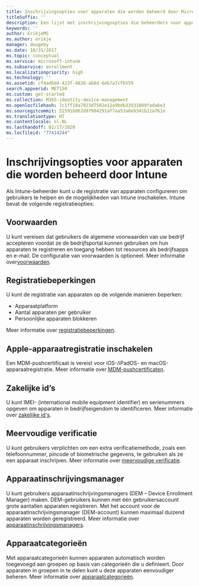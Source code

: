 ```yaml
---
title: Inschrijvingsopties voor apparaten die worden beheerd door Microsoft Intune
titleSuffix: ''
description: Een lijst met inschrijvingsopties die beheerders voor apparaten kunnen instellen die worden beheerd door Microsoft Intune.
keywords: ''
author: ErikjeMS
ms.author: erikje
manager: dougeby
ms.date: 10/31/2017
ms.topic: conceptual
ms.service: microsoft-intune
ms.subservice: enrollment
ms.localizationpriority: high
ms.technology: ''
ms.assetid: cf4ad6d4-423f-4826-ab8d-6eb7a7cfb559
search.appverid: MET150
ms.custom: get-started
ms.collection: M365-identity-device-management
ms.openlocfilehash: 7c1ff18a7923d7502e12a9bdb33931089fada6e3
ms.sourcegitcommit: 51591b862d97904291af7aa53a6eb341b11a761e
ms.translationtype: HT
ms.contentlocale: nl-NL
ms.lasthandoff: 02/17/2020
ms.locfileid: "77414244"
---
```

# <a name="enrollment-options-for-devices-managed-by-intune"></a>Inschrijvingsopties voor apparaten die worden beheerd door Intune

Als Intune-beheerder kunt u de registratie van apparaten configureren om gebruikers te helpen en de mogelijkheden van Intune inschakelen.  Intune bevat de volgende registratieopties:

## <a name="terms-and-conditions"></a>Voorwaarden

U kunt vereisen dat gebruikers de algemene voorwaarden van uw bedrijf accepteren voordat ze de bedrijfsportal kunnen gebruiken om hun apparaten te registreren en toegang hebben tot resources als bedrijfsapps en e-mail. De configuratie van voorwaarden is optioneel. Meer informatie over[voorwaarden](terms-and-conditions-create.md).

## <a name="enrollment-restrictions"></a>Registratiebeperkingen

U kunt de registratie van apparaten op de volgende manieren beperken:
- Apparaatplatform
- Aantal apparaten per gebruiker
- Persoonlijke apparaten blokkeren

Meer informatie over [registratiebeperkingen](enrollment-restrictions-set.md).

## <a name="enable-apple-device-enrollment"></a>Apple-apparaatregistratie inschakelen

Een MDM-pushcertificaat is vereist voor iOS-/iPadOS- en macOS-apparaatregistratie. Meer informatie over [MDM-pushcertificaten](apple-mdm-push-certificate-get.md).

## <a name="corporate-identifiers"></a>Zakelijke id’s

U kunt IMEI- (international mobile equipment identifier) en serienummers opgeven om apparaten in bedrijfseigendom te identificeren. Meer informatie over [zakelijke id's](corporate-identifiers-add.md).
## <a name="multi-factor-authentication"></a>Meervoudige verificatie

U kunt gebruikers verplichten om een extra verificatiemethode, zoals een telefoonnummer, pincode of biometrische gegevens, te gebruiken als ze een apparaat inschrijven. Meer informatie over [meervoudige verificatie](multi-factor-authentication.md).

## <a name="device-enrollment-manager"></a>Apparaatinschrijvingsmanager
U kunt gebruikers apparaatinschrijvingsmanagers (DEM – Device Enrollment Manager) maken.  DEM-gebruikers kunnen met één gebruikersaccount grote aantallen apparaten registreren. Met het account voor de apparaatinschrijvingsmanager (DEM-account) kunnen maximaal duizend apparaten worden geregistreerd. Meer informatie over [apparaatinschrijvingsmanagers](device-enrollment-manager-enroll.md).

## <a name="device-categories"></a>Apparaatcategorieën

Met apparaatcategorieën kunnen apparaten automatisch worden toegevoegd aan groepen op basis van categorieën die u definieert. Door apparaten in groepen in te delen kunt u deze apparaten eenvoudiger beheren. Meer informatie over [apparaatcategorieën](device-group-mapping.md).
